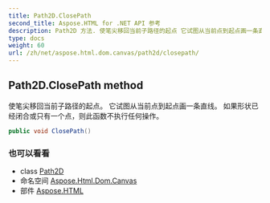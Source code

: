 ```yaml
---
title: Path2D.ClosePath
second_title: Aspose.HTML for .NET API 参考
description: Path2D 方法. 使笔尖移回当前子路径的起点 它试图从当前点到起点画一条直线 如果形状已经闭合或只有一个点则此函数不执行任何操作
type: docs
weight: 60
url: /zh/net/aspose.html.dom.canvas/path2d/closepath/
---
```

## Path2D.ClosePath method

使笔尖移回当前子路径的起点。 它试图从当前点到起点画一条直线。 如果形状已经闭合或只有一个点，则此函数不执行任何操作。

```csharp
public void ClosePath()
```

### 也可以看看

* class [Path2D](../)
* 命名空间 [Aspose.Html.Dom.Canvas](../../path2d/)
* 部件 [Aspose.HTML](../../../)



